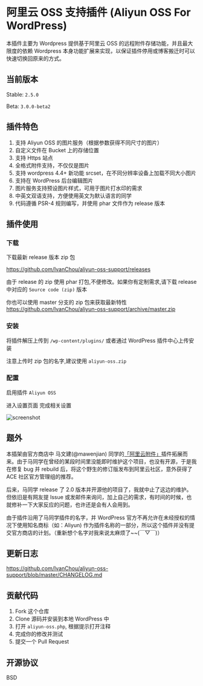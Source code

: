 # 阿里云 OSS 支持插件 (Aliyun OSS For WordPress)

本插件主要为 Wordpress 提供基于阿里云 OSS 的远程附件存储功能，并且最大限度的依赖 Wordpress 本身功能扩展来实现，以保证插件停用或博客搬迁时可以快速切换回原来的方式。

## 当前版本

Stable: `2.5.0`

Beta:   `3.0.0-beta2`

## 插件特色

1. 支持 Aliyun OSS 的图片服务（根据参数获得不同尺寸的图片）
2. 自定义文件在 Bucket 上的存储位置  
3. 支持 Https 站点
4. 全格式附件支持，不仅仅是图片
5. 支持 wordpress 4.4+ 新功能 srcset，在不同分辨率设备上加载不同大小图片
6. 支持在 WordPress 后台编辑图片
7. 图片服务支持预设图片样式，可用于图片打水印的需求
8. 中英文双语支持，方便使用英文为默认语言的同学
9. 代码遵循 PSR-4 规则编写，并使用 phar 文件作为 release 版本

## 插件使用

### 下载

下载最新 release 版本 zip 包

https://github.com/IvanChou/aliyun-oss-support/releases

由于 release 的 zip 使用 phar 打包,不便修改。如果你有定制需求,请下载 release 中对应的 `Source code (zip)` 版本

你也可以使用 master 分支的 zip 包来获取最新特性 https://github.com/IvanChou/aliyun-oss-support/archive/master.zip

### 安装

将插件解压上传到 `/wp-content/plugins/` 或者通过 WordPress 插件中心上传安装

注意上传时 zip 包的名字,建议使用 `aliyun-oss.zip`

### 配置

启用插件 `Aliyun OSS`

进入设置页面 完成相关设置

![screenshot](https://github.com/IvanChou/aliyun-oss-support/blob/master/screenshot.png)

## 题外

本插架由官方商店中 马文建(@mawenjian) 同学的[「阿里云附件」](https://github.com/mawenjian/aliyun-oss-support)插件拓展而来。由于马同学在曾经的某段时间里没能即时维护这个项目，也没有开源，于是我在修复 bug 并 rebuild 后，将这个野生的修订版发布到阿里云社区，意外获得了 ACE 社区官方管理组的推荐。

后来，马同学 release 了 2.0 版本并开源他的项目了，我就中止了这边的维护。但依旧是有网友提 Issue 或发邮件来询问，加上自己的需求，有时间的时候，也就修补一下大家反应的问题，也许还是会有人会用到。

由于插件沿用了马同学插件的名字，并 WordPress 官方不再允许在未经授权的情况下使用知名商标（如：Aliyun) 作为插件名称的一部分，所以这个插件并没有提交官方商店的计划。（重新想个名字对我来说太麻烦了~~(￣▽￣)）

## 更新日志

https://github.com/IvanChou/aliyun-oss-support/blob/master/CHANGELOG.md

## 贡献代码

1. Fork 这个仓库
2. Clone 源码并安装到本地 WordPress 中
3. 打开 `aliyun-oss.php`, 根据提示打开注释
4. 完成你的修改并测试
5. 提交一个 Pull Request

## 开源协议

BSD

